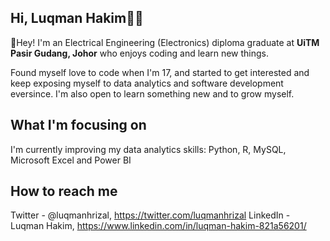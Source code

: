 ## Hi, Luqman Hakim👨‍💻

👋Hey! I'm an Electrical Engineering (Electronics) diploma graduate at **UiTM Pasir Gudang, Johor** who enjoys coding and learn new things. 

Found myself love to code when I'm 17, and started to get interested and keep exposing myself to data analytics and software development eversince.
I'm also open to learn something new and to grow myself.

## What I'm focusing on
I'm currently improving my data analytics skills: Python, R, MySQL, Microsoft Excel and Power BI

## How to reach me
Twitter - @luqmanhrizal, https://twitter.com/luqmanhrizal
LinkedIn - Luqman Hakim, https://www.linkedin.com/in/luqman-hakim-821a56201/






